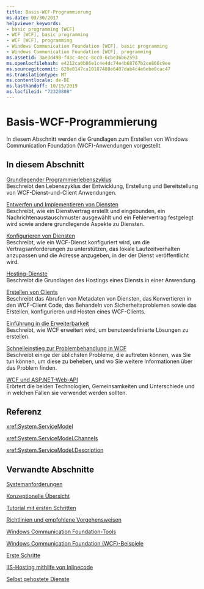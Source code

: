 ```yaml
---
title: Basis-WCF-Programmierung
ms.date: 03/30/2017
helpviewer_keywords:
- basic programming [WCF]
- WCF [WCF], basic programming
- WCF [WCF], programming
- Windows Communication Foundation [WCF], basic programming
- Windows Communication Foundation [WCF], programming
ms.assetid: 3ae3d498-f43c-4ecc-8cc0-6cbe36b62593
ms.openlocfilehash: e4212ca0b86e1c4e4dc74e4b68767b2ce866c9ee
ms.sourcegitcommit: 628e8147ca10187488e6407dab4c4e6ebe0cac47
ms.translationtype: MT
ms.contentlocale: de-DE
ms.lasthandoff: 10/15/2019
ms.locfileid: "72320808"
---
```

# <a name="basic-wcf-programming"></a>Basis-WCF-Programmierung
In diesem Abschnitt werden die Grundlagen zum Erstellen von Windows Communication Foundation (WCF)-Anwendungen vorgestellt.  
  
## <a name="in-this-section"></a>In diesem Abschnitt  
 [Grundlegender Programmierlebenszyklus](basic-programming-lifecycle.md)  
 Beschreibt den Lebenszyklus der Entwicklung, Erstellung und Bereitstellung von WCF-Dienst-und-Client Anwendungen.  
  
 [Entwerfen und Implementieren von Diensten](designing-and-implementing-services.md)  
 Beschreibt, wie ein Dienstvertrag erstellt und eingebunden, ein Nachrichtenaustauschmuster ausgewählt und ein Fehlervertrag festgelegt wird sowie andere grundlegende Aspekte zu Diensten.  
  
 [Konfigurieren von Diensten](configuring-services.md)  
 Beschreibt, wie ein WCF-Dienst konfiguriert wird, um die Vertragsanforderungen zu unterstützen, das lokale Laufzeitverhalten anzupassen und die Adresse anzugeben, in der der Dienst veröffentlicht wird.  
  
 [Hosting-Dienste](hosting-services.md)  
 Beschreibt die Grundlagen des Hostings eines Diensts in einer Anwendung.  
  
 [Erstellen von Clients](building-clients.md)  
 Beschreibt das Abrufen von Metadaten von Diensten, das Konvertieren in den WCF-Client Code, das Behandeln von Sicherheitsproblemen sowie das Erstellen, konfigurieren und Hosten eines WCF-Clients.  
  
 [Einführung in die Erweiterbarkeit](introduction-to-extensibility.md)  
 Beschreibt, wie WCF erweitert wird, um benutzerdefinierte Lösungen zu erstellen.  
  
 [Schnelleinstieg zur Problembehandlung in WCF](wcf-troubleshooting-quickstart.md)  
 Beschreibt einige der üblichsten Probleme, die auftreten können, was Sie tun können, um diese zu beheben, und wo Sie weitere Informationen über das Problem finden.  
  
 [WCF und ASP.NET-Web-API](wcf-and-aspnet-web-api.md)  
 Erörtert die beiden Technologien, Gemeinsamkeiten und Unterschiede und in welchen Fällen sie verwendet werden sollten.  
  
## <a name="reference"></a>Referenz  
 <xref:System.ServiceModel>  
  
 <xref:System.ServiceModel.Channels>  
  
 <xref:System.ServiceModel.Description>  
  
## <a name="related-sections"></a>Verwandte Abschnitte  
 [Systemanforderungen](wcf-system-requirements.md)  
  
 [Konzeptionelle Übersicht](conceptual-overview.md)  
  
 [Tutorial mit ersten Schritten](getting-started-tutorial.md)  
  
 [Richtlinien und empfohlene Vorgehensweisen](guidelines-and-best-practices.md)  
  
 [Windows Communication Foundation-Tools](tools.md)  
  
 [Windows Communication Foundation (WCF)-Beispiele](./samples/index.md)  
  
 [Erste Schritte](./samples/getting-started-sample.md)  
  
 [IIS-Hosting mithilfe von Inlinecode](./samples/iis-hosting-using-inline-code.md)  
  
 [Selbst gehostete Dienste](./samples/self-host.md)
